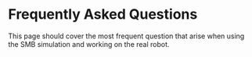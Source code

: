 # Frequently Asked Questions

This page should cover the most frequent question that arise when using the SMB simulation and working on the real robot.
